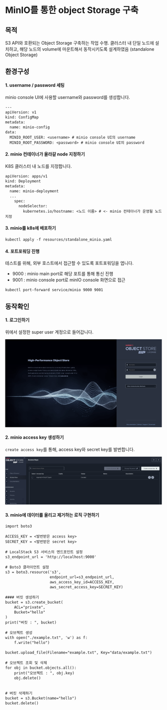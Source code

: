 # MinIO를 통한 object Storage 구축

## 목적

S3 API와 호환되는 Object Storage 구축하는 작업 수행. 클러스터 내 단일 노드에 설치하고, 해당 노드의 volume에 마운트해서 동작시키도록 설계하였음
(standalone Object Storage)

## 환경구성

#### 1. username / password 세팅

minio console UI에 사용할 username와 password를 생성합니다.

````shell
---
apiVersion: v1
kind: ConfigMap
metadata:
  name: minio-config
data:
  MINIO_ROOT_USER: <username> # minio console UI의 username
  MINIO_ROOT_PASSWORD: <password> # minio console UI의 password 
````

#### 2. minio 컨테이너가 올라갈 node 지정하기

K8S 클러스터 내 노드를 지정합니다.

````shell
apiVersion: apps/v1
kind: Deployment
metadata:
  name: minio-deployment
  ...
    spec:
      nodeSelector:
        kubernetes.io/hostname: <노드 이름> # <- minio 컨테이너가 운영될 노드 지정 
````

#### 3. minio를 k8s에 배포하기

````shell
kubectl apply -f resources/standalone_minio.yaml
````

#### 4. 포트포워딩 진행

테스트를 위해, 외부 호스트에서 접근할 수 있도록 포트포워딩을 엽니다.

* 9000 : minio main port로 해당 포트를 통해 통신 진행
* 9001 : minio console port로 minIO console 화면으로 접근

````shell
kubectl port-forward service/minio 9000 9001
````

## 동작확인

#### 1. 로그인하기

위에서 설정한 super user 계정으로 들어갑니다.

![minio_login.png](../images/minio_login.png)

#### 2. minio access key 생성하기

`create access key`를 통해, access key와 secret key를 발번합니다.

![](../images/minio%20Access%20Key.png)

#### 3. minio에 데이터를 올리고 제거하는 로직 구현하기

````shell
import boto3

ACCESS_KEY = <발번받은 access key>
SECRET_KEY = <발번받은 secret key>

# LocalStack S3 서비스의 엔드포인트 설정
s3_endpoint_url = 'http://localhost:9000' 

# Boto3 클라이언트 설정
s3 = boto3.resource('s3', 
                    endpoint_url=s3_endpoint_url,
                    aws_access_key_id=ACCESS_KEY, 
                    aws_secret_access_key=SECRET_KEY)

#### 버킷 생성하기
bucket = s3.create_bucket(
    ACL="private",
    Bucket="hello"
)
print("버킷 : ", bucket)

# 오브젝트 생성
with open("./example.txt", 'w') as f:
    f.write("hello")
    
bucket.upload_file(Filename="example.txt", Key="data/example.txt")    

# 오브젝트 조회 및 삭제
for obj in bucket.objects.all():
    print("오브젝트 : ", obj.key)
    obj.delete()


# 버킷 삭제하기
bucket = s3.Bucket(name="hello")
bucket.delete()
````